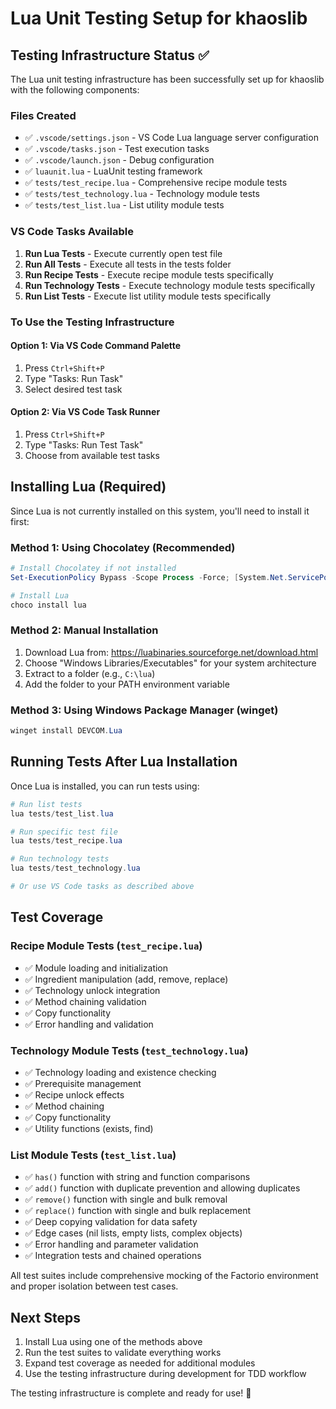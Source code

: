 # Lua Unit Testing Setup for khaoslib

## Testing Infrastructure Status ✅

The Lua unit testing infrastructure has been successfully set up for khaoslib with the following components:

### Files Created

- ✅ `.vscode/settings.json` - VS Code Lua language server configuration
- ✅ `.vscode/tasks.json` - Test execution tasks
- ✅ `.vscode/launch.json` - Debug configuration
- ✅ `luaunit.lua` - LuaUnit testing framework
- ✅ `tests/test_recipe.lua` - Comprehensive recipe module tests
- ✅ `tests/test_technology.lua` - Technology module tests
- ✅ `tests/test_list.lua` - List utility module tests

### VS Code Tasks Available

1. **Run Lua Tests** - Execute currently open test file
2. **Run All Tests** - Execute all tests in the tests folder
3. **Run Recipe Tests** - Execute recipe module tests specifically
4. **Run Technology Tests** - Execute technology module tests specifically
5. **Run List Tests** - Execute list utility module tests specifically

### To Use the Testing Infrastructure

#### Option 1: Via VS Code Command Palette

1. Press `Ctrl+Shift+P`
2. Type "Tasks: Run Task"
3. Select desired test task

#### Option 2: Via VS Code Task Runner

1. Press `Ctrl+Shift+P`
2. Type "Tasks: Run Test Task"
3. Choose from available test tasks

## Installing Lua (Required)

Since Lua is not currently installed on this system, you'll need to install it first:

### Method 1: Using Chocolatey (Recommended)

```powershell
# Install Chocolatey if not installed
Set-ExecutionPolicy Bypass -Scope Process -Force; [System.Net.ServicePointManager]::SecurityProtocol = [System.Net.ServicePointManager]::SecurityProtocol -bor 3072; iex ((New-Object System.Net.WebClient).DownloadString('https://community.chocolatey.org/install.ps1'))

# Install Lua
choco install lua
```

### Method 2: Manual Installation

1. Download Lua from: <https://luabinaries.sourceforge.net/download.html>
2. Choose "Windows Libraries/Executables" for your system architecture
3. Extract to a folder (e.g., `C:\lua`)
4. Add the folder to your PATH environment variable

### Method 3: Using Windows Package Manager (winget)

```powershell
winget install DEVCOM.Lua
```

## Running Tests After Lua Installation

Once Lua is installed, you can run tests using:

```powershell
# Run list tests
lua tests/test_list.lua

# Run specific test file
lua tests/test_recipe.lua

# Run technology tests
lua tests/test_technology.lua

# Or use VS Code tasks as described above
```

## Test Coverage

### Recipe Module Tests (`test_recipe.lua`)

- ✅ Module loading and initialization
- ✅ Ingredient manipulation (add, remove, replace)
- ✅ Technology unlock integration
- ✅ Method chaining validation
- ✅ Copy functionality
- ✅ Error handling and validation

### Technology Module Tests (`test_technology.lua`)

- ✅ Technology loading and existence checking
- ✅ Prerequisite management
- ✅ Recipe unlock effects
- ✅ Method chaining
- ✅ Copy functionality
- ✅ Utility functions (exists, find)

### List Module Tests (`test_list.lua`)

- ✅ `has()` function with string and function comparisons
- ✅ `add()` function with duplicate prevention and allowing duplicates
- ✅ `remove()` function with single and bulk removal
- ✅ `replace()` function with single and bulk replacement
- ✅ Deep copying validation for data safety
- ✅ Edge cases (nil lists, empty lists, complex objects)
- ✅ Error handling and parameter validation
- ✅ Integration tests and chained operations

All test suites include comprehensive mocking of the Factorio environment and proper isolation between test cases.

## Next Steps

1. Install Lua using one of the methods above
2. Run the test suites to validate everything works
3. Expand test coverage as needed for additional modules
4. Use the testing infrastructure during development for TDD workflow

The testing infrastructure is complete and ready for use! 🎉
